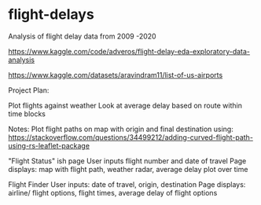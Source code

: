 # flight-delays
Analysis of flight delay data from 2009 -2020

https://www.kaggle.com/code/adveros/flight-delay-eda-exploratory-data-analysis

https://www.kaggle.com/datasets/aravindram11/list-of-us-airports

Project Plan:




Plot flights against weather
Look at average delay based on route within time blocks


Notes:
Plot flight paths on map with origin and final destination using:
    https://stackoverflow.com/questions/34499212/adding-curved-flight-path-using-rs-leaflet-package
  
"Flight Status" ish page
    User inputs flight number and date of travel
    Page displays: map with flight path, weather radar, average delay plot over time
    
 Flight Finder
    User inputs: date of travel, origin, destination
    Page displays: airline/ flight options, flight times, average delay of flight options